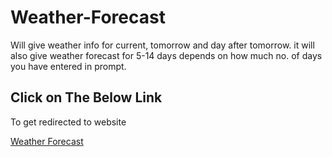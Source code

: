 # Weather-Forecast

Will give weather info for current, tomorrow and day after tomorrow.
it will also give weather forecast for 5-14 days depends on how much no. of days you have entered in prompt.

<h2> Click on The Below Link</h2>
<p> To get redirected to website </p>
<a href= "https://kunal-r15.github.io/Weather-Forecast/" target="_blank"> Weather Forecast </a>
